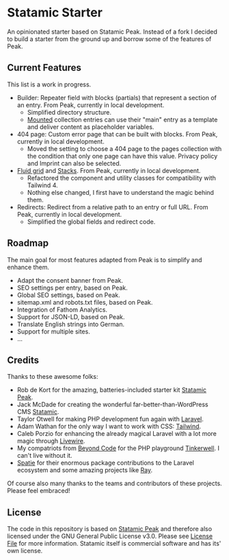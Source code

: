 # Statamic Starter

An opinionated starter based on Statamic Peak. Instead of a fork I decided to build a starter from the ground up and borrow some of the features of Peak.

## Current Features

This list is a work in progress.

- Builder: Repeater field with blocks (partials) that represent a section of an entry. From Peak, currently in local development.
  - Simplified directory structure.
  - [Mounted](https://statamic.dev/collections#mounting) collection entries can use their "main" entry as a template and deliver content as placeholder variables.
- 404 page: Custom error page that can be built with blocks. From Peak, currently in local development.
  - Moved the setting to choose a 404 page to the pages collection with the condition that only one page can have this value. Privacy policy and Imprint can also be selected.
- [Fluid grid](https://peak.1902.studio/features/fluid-grid.html) and [Stacks](https://peak.1902.studio/features/stacks.html). From Peak, currently in local development.
  - Refactored the component and utility classes for compatibility with Tailwind 4.
  - Nothing else changed, I first have to understand the magic behind them.
- Redirects: Redirect from a relative path to an entry or full URL. From Peak, currently in local development.
  - Simplified the global fields and redirect code.

## Roadmap

The main goal for most features adapted from Peak is to simplify and enhance them.

- Adapt the consent banner from Peak.
- SEO settings per entry, based on Peak.
- Global SEO settings, based on Peak.
- sitemap.xml and robots.txt files, based on Peak.
- Integration of Fathom Analytics.
- Support for JSON-LD, based on Peak.
- Translate English strings into German.
- Support for multiple sites.
- ...

## Credits

Thanks to these awesome folks:

- Rob de Kort for the amazing, batteries-included starter kit [Statamic Peak](https://peak.1902.studio/).
- Jack McDade for creating the wonderful far-better-than-WordPress CMS [Statamic](https://statamic.com/).
- Taylor Otwell for making PHP development fun again with [Laravel](https://laravel.com/).
- Adam Wathan for the only way I want to work with CSS: [Tailwind](https://tailwindcss.com/).
- Caleb Porzio for enhancing the already magical Laravel with a lot more magic through [Livewire](https://laravel-livewire.com/).
- My compatriots from [Beyond Code](https://beyondco.de/) for the PHP playground [Tinkerwell](https://tinkerwell.app/). I can't live without it.
- [Spatie](https://spatie.be/) for their enormous package contributions to the Laravel ecosystem and some amazing projects like [Ray](https://myray.app/).

Of course also many thanks to the teams and contributors of these projects. Please feel embraced!

## License
The code in this repository is based on [Statamic Peak](https://github.com/studio1902/statamic-peak/tree/main) and therefore also licensed under the GNU General Public License v3.0. Please see [License File](LICENSE) for more information. Statamic itself is commercial software and has its' own license.
